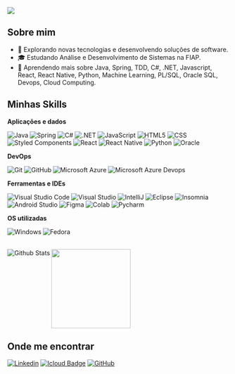 ![](https://komarev.com/ghpvc/?username=iuricode&color=006bed)

## Sobre mim

- 🤔 Explorando novas tecnologias e desenvolvendo soluções de software.
- 🎓 Estudando Análise e Desenvolvimento de Sistemas na FIAP.
- 🌱 Aprendendo mais sobre Java, Spring, TDD, C#, .NET, Javascript, React, React Native, Python, Machine Learning, PL/SQL, Oracle SQL, Devops, Cloud Computing.

## Minhas Skills

**Aplicações e dados**

![Java](https://img.shields.io/badge/Java-ED8B00?style=for-the-badge&logo=openjdk&logoColor=white)
![Spring](https://img.shields.io/badge/Spring-6DB33F?style=for-the-badge&logo=spring&logoColor=white)
![C#](https://img.shields.io/badge/C%23-239120?style=for-the-badge&logo=c-sharp&logoColor=white)
![.NET](https://img.shields.io/badge/.NET-5C2D91?style=for-the-badge&logo=.net&logoColor=white)
![JavaScript](https://img.shields.io/badge/JavaScript-323330?style=for-the-badge&logo=javascript&logoColor=F7DF1E)
![HTML5](https://img.shields.io/badge/HTML5-E34F26?style=for-the-badge&logo=html5&logoColor=white)
![CSS](https://img.shields.io/badge/CSS3-1572B6?style=for-the-badge&logo=css3&logoColor=white)
![Styled Components](https://img.shields.io/badge/styled--components-DB7093?style=for-the-badge&logo=styled-components&logoColor=white)
![React](https://img.shields.io/badge/React-20232A?style=for-the-badge&logo=react&logoColor=61DAFB)
![React Native](https://img.shields.io/badge/React_Native-20232A?style=for-the-badge&logo=react&logoColor=61DAFB)
![Python](https://img.shields.io/badge/Python-3776AB?style=for-the-badge&logo=python&logoColor=white)
![Oracle](https://img.shields.io/badge/Oracle-F80000?style=for-the-badge&logo=Oracle&logoColor=white)

**DevOps**

![Git](https://img.shields.io/badge/-Git-333333?style=flat&logo=git)
![GitHub](https://img.shields.io/badge/-GitHub-333333?style=flat&logo=github)
![Microsoft Azure](https://img.shields.io/badge/Microsoft_Azure-0089D6?style=for-the-badge&logo=microsoft-azure&logoColor=white)
![Microsoft Azure Devops](https://img.shields.io/badge/Azure_DevOps-0078D7?style=for-the-badge&logo=azure-devops&logoColor=white)

**Ferramentas e IDEs**

![Visual Studio Code](https://img.shields.io/badge/Visual_Studio_Code-0078D4?style=for-the-badge&logo=visual%20studio%20code&logoColor=white)
![Visual Studio](https://img.shields.io/badge/Visual_Studio-5C2D91?style=for-the-badge&logo=visual%20studio&logoColor=white)
![IntelliJ](https://img.shields.io/badge/IntelliJ_IDEA-000000.svg?style=for-the-badge&logo=intellij-idea&logoColor=white)
![Eclipse](https://img.shields.io/badge/Eclipse-2C2255?style=for-the-badge&logo=eclipse&logoColor=white)
![Insomnia](https://img.shields.io/badge/-Insomnia-333333?style=flat&logo=insomnia)
![Android Studio](https://img.shields.io/badge/Android_Studio-3DDC84?style=for-the-badge&logo=android-studio&logoColor=white)
![Figma](https://img.shields.io/badge/Figma-F24E1E?style=for-the-badge&logo=figma&logoColor=white)
![Colab](https://img.shields.io/badge/Colab-F9AB00?style=for-the-badge&logo=googlecolab&color=525252)
![Pycharm](https://img.shields.io/badge/PyCharm-000000.svg?&style=for-the-badge&logo=PyCharm&logoColor=white)

**OS utilizadas**

![Windows](https://img.shields.io/badge/Windows-0078D6?style=for-the-badge&logo=windows&logoColor=white)
![Fedora](https://img.shields.io/badge/Fedora-294172?style=for-the-badge&logo=fedora&logoColor=white)

<br/>

<a href="https://github.com/andresant-ana" title="Perfil do André">
  <img height="180em" src="https://github-readme-stats.vercel.app/api?username=andresant-ana&theme=dracula&show_icons=true" />
  <img
        align="left"
        src="https://github-readme-stats.vercel.app/api/top-langs/?username=andresant-ana&theme=dracula&hide_border=false&include_all_commits=true&count_private=true&layout=compact"
        alt="Github Stats"
      />
</a>

## Onde me encontrar

[![Linkedin](https://img.shields.io/badge/-Linkedin-blue?style=flat-square&logo=Linkedin&logoColor=white&link=https://www.linkedin.com/in/andresant-ana/)]([https://www.linkedin.com/in/andresant-ana/](https://www.linkedin.com/in/andresant-ana/))
[![Icloud Badge](https://img.shields.io/badge/-astboim@icloud.com-006bed?style=flat-square&logo=Icloud&logoColor=white&link=mailto:astboim@icloud.com)](mailto:astboim@icloud.com)
[![GitHub](https://img.shields.io/github/followers/andresant-ana?label=follow&style=social)](https://github.com/andresant-ana)
